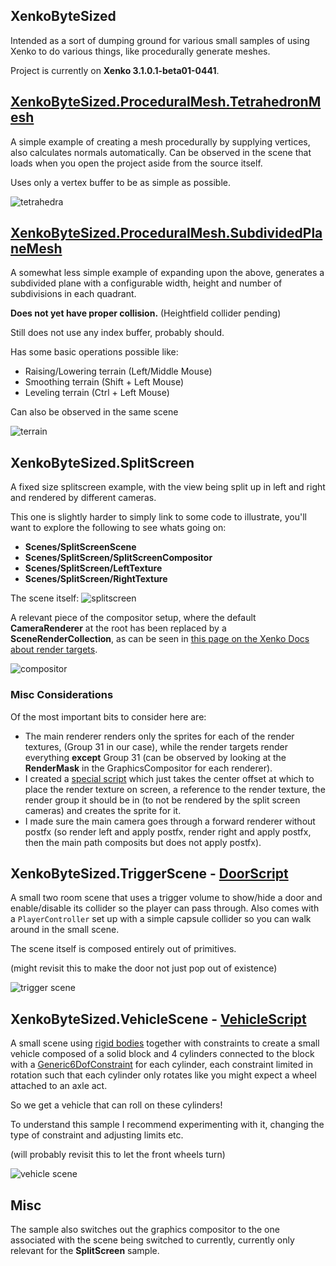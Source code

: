 XenkoByteSized
---------------
Intended as a sort of dumping ground for various small samples of using Xenko to do various things, like procedurally generate meshes.

Project is currently on **Xenko 3.1.0.1-beta01-0441**.

## [XenkoByteSized.ProceduralMesh.TetrahedronMesh](XenkoByteSized/ProceduralMesh/TetrahedronMesh.cs)
A simple example of creating a mesh procedurally by supplying vertices, also calculates normals automatically. Can be observed in the scene that loads when you open the project aside from the source itself.

Uses only a vertex buffer to be as simple as possible.

![tetrahedra](bytesized.png "sphere and tetrahedra")

## [XenkoByteSized.ProceduralMesh.SubdividedPlaneMesh](XenkoByteSized/ProceduralMesh/SubdividedPlaneMesh.cs)

A somewhat less simple example of expanding upon the above, generates a subdivided plane with a configurable width, height and number of subdivisions in each quadrant.

**Does not yet have proper collision.** (Heightfield collider pending)

Still does not use any index buffer, probably should.

Has some basic operations possible like:
 * Raising/Lowering terrain (Left/Middle Mouse)
 * Smoothing terrain (Shift + Left Mouse)
 * Leveling terrain (Ctrl + Left Mouse)

Can also be observed in the same scene

![terrain](terrainy.png "some sculpted terrain thing")

## **XenkoByteSized.SplitScreen**
A fixed size splitscreen example, with the view being split up in left and right and rendered by different cameras.

This one is slightly harder to simply link to some code to illustrate, you'll want to explore the following to see whats going on: 
* **Scenes/SplitScreenScene**
* **Scenes/SplitScreen/SplitScreenCompositor**
* **Scenes/SplitScreen/LeftTexture**
* **Scenes/SplitScreen/RightTexture**

The scene itself:
![splitscreen](splitscreen.png "the scene as can be seen in the sample")

A relevant piece of the compositor setup, where the default **CameraRenderer** at the root has been replaced by a **SceneRenderCollection**, as can be seen in [this page on the Xenko Docs about render targets](https://doc.xenko.com/latest/en/manual/graphics/graphics-compositor/render-textures.html).

![compositor](compositor_setup.png "a relevant piece of the compositor")

### Misc Considerations
Of the most important bits to consider here are:
* The main renderer renders only the sprites for each of the render textures, (Group 31 in our case), while the render targets render everything **except** Group 31 (can be observed by looking at the **RenderMask** in the GraphicsCompositor for each renderer).
* I created a [special script](XenkoByteSized/SplitScreen/Screen.cs) which just takes the center offset at which to place the render texture on screen, a reference to the render texture, the render group it should be in (to not be rendered by the split screen cameras) and creates the sprite for it.
* I made sure the main camera goes through a forward renderer without postfx (so render left and apply postfx, render right and apply postfx, then the main path composits but does not apply postfx).

## **XenkoByteSized.TriggerScene** - [DoorScript](XenkoByteSized/TriggerScene/DoorScript.cs)
A small two room scene that uses a trigger volume to show/hide a door and enable/disable its collider so the player can pass through.
Also comes with a `PlayerController` set up with a simple capsule collider so you can walk around in the small scene.

The scene itself is composed entirely out of primitives.

(might revisit this to make the door not just pop out of existence)

![trigger scene](trigger_scene.png "scene with light and door visible")

## **XenkoByteSized.VehicleScene** - [VehicleScript](XenkoByteSized/VehicleScene/VehicleScript.cs)

A small scene using [rigid bodies](https://doc.xenko.com/latest/en/manual/physics/rigid-bodies.html) together with constraints to create a small vehicle composed of a solid block and 4 cylinders connected to the block with a [Generic6DofConstraint](https://doc.xenko.com/latest/en/api/Xenko.Physics.Generic6DoFConstraint.html) for each cylinder, each constraint limited in rotation such that each cylinder only rotates like you might expect a wheel attached to an axle act.

So we get a vehicle that can roll on these cylinders!

To understand this sample I recommend experimenting with it, changing the type of constraint and adjusting limits etc.

(will probably revisit this to let the front wheels turn)

![vehicle scene](vehicle_scene.png "scene with vehicle and some platforms")

## Misc
The sample also switches out the graphics compositor to the one associated with the scene being switched to currently, currently only relevant for the **SplitScreen** sample.
